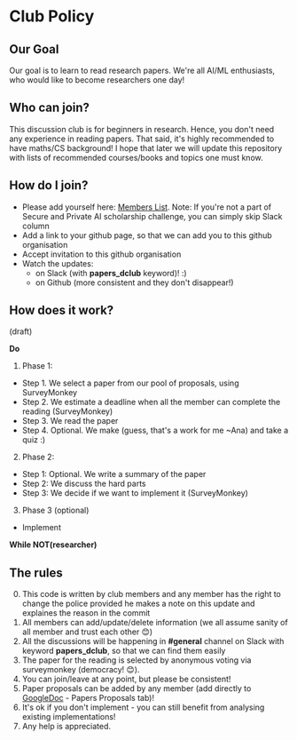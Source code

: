 # Club Policy

## Our Goal

Our goal is to learn to read research papers. We're all AI/ML enthusiasts, who would like to become researchers one day!

## Who can join?

This discussion club is for beginners in research. Hence, you don't need any experience in reading papers. That said, 
it's highly recommended to have maths/CS background! I hope that later we will update this repository with lists of recommended courses/books and topics one must know. 

## How do I join? 
- Please add yourself here: [Members List](https://docs.google.com/spreadsheets/d/1w5gMKcwRyFKW_3JVB6kEZ6uVT_fHtrrDHxCy5kU0MV8/edit#gid=0). Note: If you're not a part of Secure and Private AI scholarship challenge, you can simply skip Slack column
- Add a link to your github page, so that we can add you to this github organisation  
- Accept invitation to this github organisation 
- Watch the updates: 
    - on Slack (with **papers_dclub** keyword)! :)
    - on Github (more consistent and they don't disappear!)

## How does it work? 
(draft) 

**Do**
1. Phase 1:
  - Step 1. We select a paper from our pool of proposals, using SurveyMonkey
  - Step 2. We estimate a deadline when all the member can complete the reading (SurveyMonkey)
  - Step 3. We read the paper 
  - Step 4. Optional. We make (guess, that's a work for me ~Ana) and take a quiz :) 
2. Phase 2:
  - Step 1: Optional. We write a summary of the paper 
  - Step 2: We discuss the hard parts 
  - Step 3: We decide if we want to implement it (SurveyMonkey)
3. Phase 3 (optional)
  - Implement 

**While NOT(researcher)**

## The rules 

0. This code is written by club members and any member has the right to change the police provided he makes a note on this update and explaines the reason in the commit
1. All members can add/update/delete information (we all assume sanity of all member and trust each other :blush:)
2. All the discussions will be happening in **#general** channel on Slack with keyword **papers_dclub**, so that we can find them easily
4. The paper for the reading is selected by anonymous voting via surveymonkey (democracy! :blush:).
5. You can join/leave at any point, but please be consistent!
6. Paper proposals can be added by any member (add directly to [GoogleDoc](https://docs.google.com/spreadsheets/d/1w5gMKcwRyFKW_3JVB6kEZ6uVT_fHtrrDHxCy5kU0MV8/edit#gid=1091439268) - Papers Proposals tab)!
7. It's ok if you don't implement - you can still benefit from analysing existing implementations!
8. Any help is appreciated. 
